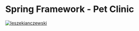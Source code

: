 # Spring Framework - Pet Clinic

[![leszekjanczewski](https://circleci.com/gh/leszekjanczewski/sf-pet-clinic.svg?style=svg)](https://app.circleci.com/pipelines/github/leszekjanczewski/sf-pet-clinic)
